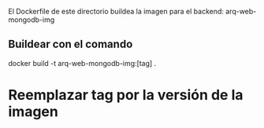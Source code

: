 El Dockerfile de este directorio buildea la imagen para el backend: arq-web-mongodb-img

## Buildear con el comando
docker build -t arq-web-mongodb-img:[tag] .

# Reemplazar tag por la versión de la imagen
